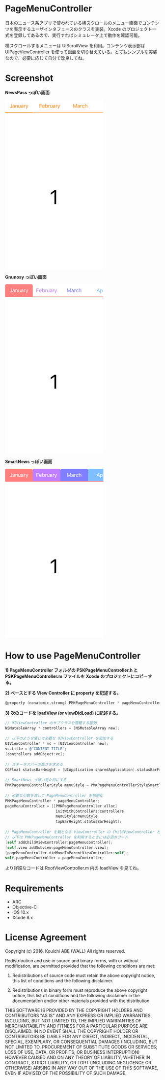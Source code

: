 PageMenuController
===========

日本のニュース系アプリで使われている横スクロールのメニュー画面でコンテンツを表示するユーザインタフェースのクラスを実装。Xcode のプロジェクト一式を登録してあるので、実行すればシミュレータ上で動作を確認可能。

横スクロールするメニューは UIScrollView を利用。コンテンツ表示部は UIPageViewController を使って画面を切り替えている。とてもシンプルな実装なので、必要に応じて自分で改良してね。

Screenshot
============

**NewsPass っぽい画面**

![Plain モード](screenshot_plain.png "NewsPass っぽい画面")

**Gnunosy っぽい画面**

![Tab モード](screenshot_tab.png "Gnunosy っぽい画面")

**SmartNews っぽい画面**

![Smart モード](screenshot_smart.png "SmartNews っぽい画面")

How to use PageMenuController
============

**1) PageMenuController フォルダの PSKPageMenuController.h と PSKPageMenuController.m ファイルを Xcode のプロジェクトにコピーする。**

**2) ベースとする View Controller に property を記述する。**

```objectivec
@property (nonatomic,strong) PMKPageMenuController * pageMenuController;
```

**3) 次のコードを loadView (or viewDidLoad) に記述する。**

```objectivec
// UIViewController のサブクラスを管理する配列
NSMutableArray * controllers = [NSMutableArray new];

// 以下のような感じで必要な UIViewController を追加する
UIViewController * vc = [UIViewController new];
vc.title = @"CONTENT TITLE";
[controllers addObject:vc];

// ステータスバーの高さを求める
CGFloat statusBarHeight = [UIApplication sharedApplication].statusBarFrame.size.height;

// SmartNews っぽい見た目にする
PMKPageMenuControllerStyle menuStyle = PMKPageMenuControllerStyleSmartTab;

// 必要な引数を渡して PageMenuController を初期化
PMKPageMenuController * pageMenuController;
pageMenuController = [[PMKPageMenuController alloc]
                       initWithControllers:controllers
                       menuStyle:menuStyle
                       topBarHeight:statusBarHeight];

// PageMenuController を親となる ViewController の ChildViewController とする
// 以下は PMKPageMenuController を利用するときには必須のコード
[self addChildViewController:pageMenuController];
[self.view addSubview:pageMenuController.view];
[pageMenuController didMoveToParentViewController:self];
self.pageMenuController = pageMenuController;
```
より詳細なコードは RootViewController.m 内の loadView を見てね。

Requirements
============

 - ARC
 - Objective-C
 - iOS 10.x
 - Xcode 8.x

License Agreement
============

Copyright (c) 2016, Kouichi ABE (WALL) All rights reserved.

Redistribution and use in source and binary forms, with or without
modification, are permitted provided that the following conditions are met:

 1. Redistributions of source code must retain the above copyright notice,
    this list of conditions and the following disclaimer.

 2. Redistributions in binary form must reproduce the above copyright notice,
    this list of conditions and the following disclaimer in the documentation
    and/or other materials provided with the distribution.

THIS SOFTWARE IS PROVIDED BY THE COPYRIGHT HOLDERS AND CONTRIBUTORS "AS IS"
AND ANY EXPRESS OR IMPLIED WARRANTIES, INCLUDING, BUT NOT LIMITED TO, THE
IMPLIED WARRANTIES OF MERCHANTABILITY AND FITNESS FOR A PARTICULAR PURPOSE ARE
DISCLAIMED. IN NO EVENT SHALL THE COPYRIGHT HOLDER OR CONTRIBUTORS BE LIABLE
FOR ANY DIRECT, INDIRECT, INCIDENTAL, SPECIAL, EXEMPLARY, OR CONSEQUENTIAL
DAMAGES (INCLUDING, BUT NOT LIMITED TO, PROCUREMENT OF SUBSTITUTE GOODS OR
SERVICES; LOSS OF USE, DATA, OR PROFITS; OR BUSINESS INTERRUPTION) HOWEVER
CAUSED AND ON ANY THEORY OF LIABILITY, WHETHER IN CONTRACT, STRICT LIABILITY,
OR TORT (INCLUDING NEGLIGENCE OR OTHERWISE) ARISING IN ANY WAY OUT OF THE USE
OF THIS SOFTWARE, EVEN IF ADVISED OF THE POSSIBILITY OF SUCH DAMAGE.
